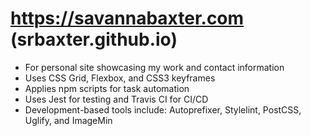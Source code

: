 # https://savannabaxter.com (srbaxter.github.io)

* For personal site showcasing my work and contact information
* Uses CSS Grid, Flexbox, and CSS3 keyframes
* Applies npm scripts for task automation
* Uses Jest for testing and Travis CI for CI/CD
* Development-based tools include: Autoprefixer, Stylelint, PostCSS, Uglify, and ImageMin